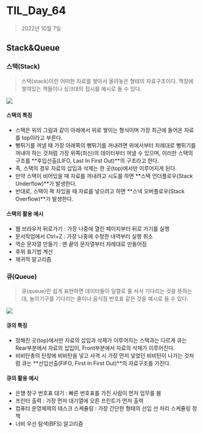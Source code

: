 # TIL_Day_64

> 2022년 10월 7일

## Stack&Queue

### 스택(Stack)

> 스택(stack)이란 어떠한 자료를 쌓아서 올려놓은 형태의 자료구조이다. 책장에 쌓여있는 책들이나 싱크대의 접시를 예시로 들 수 있다.

![](https://img1.daumcdn.net/thumb/R1280x0/?scode=mtistory2&fname=https%3A%2F%2Fblog.kakaocdn.net%2Fdn%2FQLmgD%2FbtriadO71zj%2Fy3IaQwptHsuFd4dJjKOQBK%2Fimg.png)

#### 스택의 특징

- 스택은 위의 그림과 같이 아래에서 위로 쌓이는 형식이며 가장 최근에 들어온 자료를 top이라고 부른다.
- 뻥튀기를 꺼낼 때 가장 아래쪽의 뻥튀기를 꺼내려면 위에서부터 차례대로 뻥튀기를 꺼내야 하는 것처럼 가장 위쪽(최신)의 데이터부터 꺼낼 수 있으며, 이러한 스택의 구조를 **후입선출(LIFO, Last In First Out)**의 구조라고 한다.
- 즉, 스택의 경우 자료의 삽입과 삭제는 한 곳(top)에서만 이루어지게 된다.
- 만약 스택이 비어있을 때 자료를 꺼내려고 시도를 하면 **스택 언더플로우(Stack Underflow)**가 발생한다.
- 반대로, 스택이 꽉 차있을 때 자료를 넣으려고 하면 **스낵 오버플로우(Stack Overflow)**가 발생한다.

#### 스택의 활용 예시

- 웹 브라우저 뒤로가기 : 가장 나중에 열린 페이지부터 뒤로 가기를 실행
- 문서작업에서 Ctrl+Z : 가장 나중에 수정한 내역부터 실행 취소
- 역순 문자열 만들기 : 맨 끝의 문자열부터 차례대로 만들어짐
- 후위 표기법 계산
- 재귀적 알고리즘

### 큐(Queue)

> 큐(queue)란 쉽게 표현하면 데이터들이 일렬로 줄 서서 기다리는 것을 뜻하는데, 놀이기구를 기다리는 줄이나 음식점 번호표 같은 것을 예시로 들 수 있다.

![](https://img1.daumcdn.net/thumb/R1280x0/?scode=mtistory2&fname=https%3A%2F%2Fblog.kakaocdn.net%2Fdn%2FuXE7T%2Fbtrh94R1tqR%2FxQ5Ig2jbUlaEx0AZyVKTZK%2Fimg.png)

#### 큐의 특징

- 정해진 곳(top)에서만 자료의 삽입과 삭제가 이루어지는 스택과는 다르게 큐는 Rear부분에서 자료의 삽입이, Front부분에서 자료의 삭제가 이루어진다.
- 비비탄총의 탄창에 비비탄을 넣고 사격 시 가장 먼저 넣었던 비비탄이 나가는 것처럼 큐는 **선입선출(FIFO, First In First Out)**의 자료구조를 가진다.

#### 큐의 활용 예시

- 은행 창구 번호표 대기 : 빠른 번호표를 가진 사람이 먼저 업무를 봄
- 프린터 출력 : 가장 먼저 대기열에 오른 프린트가 먼저 출력
- 컴퓨터 운영체제의 테스크 스케쥴링 : 가장 간단한 형태의 선입 선 처리 스케쥴링 정책
- 너비 우선 탐색(BFS) 알고리즘